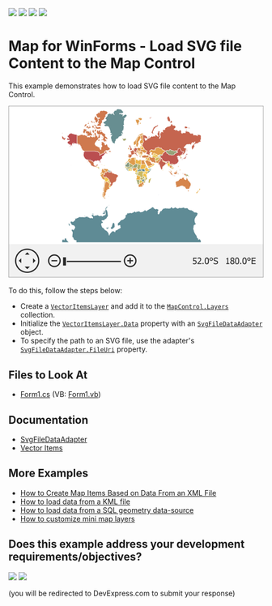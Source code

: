 <!-- default badges list -->
![](https://img.shields.io/endpoint?url=https://codecentral.devexpress.com/api/v1/VersionRange/128576631/15.2.4%2B)
[![](https://img.shields.io/badge/Open_in_DevExpress_Support_Center-FF7200?style=flat-square&logo=DevExpress&logoColor=white)](https://supportcenter.devexpress.com/ticket/details/T312482)
[![](https://img.shields.io/badge/📖_How_to_use_DevExpress_Examples-e9f6fc?style=flat-square)](https://docs.devexpress.com/GeneralInformation/403183)
[![](https://img.shields.io/badge/💬_Leave_Feedback-feecdd?style=flat-square)](#does-this-example-address-your-development-requirementsobjectives)
<!-- default badges end -->

# Map for WinForms - Load SVG file Content to the Map Control

This example demonstrates how to load SVG file content to the Map Control.

![Resulting map](Images/resulting-map.png)

To do this, follow the steps below:

* Create a [`VectorItemsLayer`](https://docs.devexpress.com/WindowsForms/DevExpress.XtraMap.VectorItemsLayer) and add it to the [`MapControl.Layers`](https://docs.devexpress.com/WindowsForms/DevExpress.XtraMap.MapControl.Layers?p=netframework) collection.
* Initialize the [`VectorItemsLayer.Data`](https://docs.devexpress.com/WindowsForms/DevExpress.XtraMap.VectorItemsLayer.Data) property with an [`SvgFileDataAdapter`](https://docs.devexpress.com/WindowsForms/DevExpress.XtraMap.SvgFileDataAdapter?p=netframework) object.
* To specify the path to an SVG file, use the adapter's [`SvgFileDataAdapter.FileUri`](https://docs.devexpress.com/WindowsForms/DevExpress.XtraMap.SvgFileDataAdapter.FileUri) property.

## Files to Look At

* [Form1.cs](./CS/SvgDataAdapterSample/Form1.cs) (VB: [Form1.vb](./VB/SvgDataAdapterSample/Form1.vb))

## Documentation

* [SvgFileDataAdapter](https://docs.devexpress.com/WindowsForms/DevExpress.XtraMap.SvgFileDataAdapter?p=netframework)
* [Vector Items](https://docs.devexpress.com/WindowsForms/15091/controls-and-libraries/map-control/vector-data/vector-items?p=netframework)

## More Examples

* [How to Create Map Items Based on Data From an XML File](https://github.com/DevExpress-Examples/winforms-map-bind-to-xml-data)
* [How to load data from a KML file](https://github.com/DevExpress-Examples/how-to-load-data-from-a-kml-file-t140303)
* [How to load data from a SQL geometry data-source](https://github.com/DevExpress-Examples/how-to-load-data-from-a-sql-geometry-data-source-t175898)
* [How to customize mini map layers](https://github.com/DevExpress-Examples/how-to-customize-mini-map-layers-t201418)
<!-- feedback -->
## Does this example address your development requirements/objectives?

[<img src="https://www.devexpress.com/support/examples/i/yes-button.svg"/>](https://www.devexpress.com/support/examples/survey.xml?utm_source=github&utm_campaign=winforms-map-load-svg-file-data&~~~was_helpful=yes) [<img src="https://www.devexpress.com/support/examples/i/no-button.svg"/>](https://www.devexpress.com/support/examples/survey.xml?utm_source=github&utm_campaign=winforms-map-load-svg-file-data&~~~was_helpful=no)

(you will be redirected to DevExpress.com to submit your response)
<!-- feedback end -->
